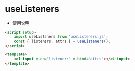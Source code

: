 # useListeners

-   使用说明

```html
<script setup>
	import useListeners from 'useListeners.js';
	const { listeners, attrs } = useListeners();
</script>

<template>
	<el-input v-on="listeners" v-bind="attrs"></el-input>
</template>
```
